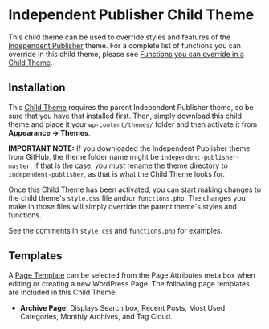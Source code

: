 Independent Publisher Child Theme
===========================

This child theme can be used to override styles and features of the [Independent Publisher](http://independentpublisher.me) theme. For a complete list of functions you can override in this child theme, please see [Functions you can override in a Child Theme](https://github.com/raamdev/independent-publisher#functions-you-can-override-in-a-child-theme).

## Installation

This [Child Theme](http://codex.wordpress.org/Child_Themes) requires the parent Independent Publisher theme, so be sure that you have that installed first. Then, simply download this child theme and place it your `wp-content/themes/` folder and then activate it from **Appearance → Themes**.

**IMPORTANT NOTE:** If you downloaded the Independent Publisher theme from GitHub, the theme folder name might be `independent-publisher-master`. If that is the case, _you must_ rename the theme directory to `independent-publisher`, as that is what the Child Theme looks for.

Once this Child Theme has been activated, you can start making changes to the child theme's `style.css` file and/or `functions.php`. The changes you make in those files will simply override the parent theme's styles and functions.

See the comments in `style.css` and `functions.php` for examples.

## Templates

A [Page Template](http://codex.wordpress.org/Page_Templates#Custom_Page_Template) can be selected from the Page Attributes meta box when editing or creating a new WordPress Page. The following page templates are included in this Child Theme:

 * **Archive Page:** Displays Search box, Recent Posts, Most Used Categories, Monthly Archives, and Tag Cloud.